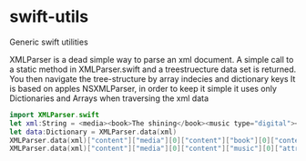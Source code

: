 # swift-utils
Generic swift utilities


XMLParser is a dead simple way to parse an xml document.
A simple call to a static method in XMLParser.swift and a treestruecture data set is returned.
You then navigate the tree-structure by array indecies and dictionary keys
It is based on apples NSXMLParser, in order to keep it simple it uses only Dictionaries and Arrays when traversing the xml data

```swift
import XMLParser.swift
let xml:String = <media><book>The shining</book><music type="digital"></music><media>
let data:Dictionary = XMLParser.data(xml)
XMLParser.data(xml)["content"]["media"][0]["content"]["book"][0]["content"] //Output: The shining
XMLParser.data(xml)["content"]["media"][0]["content"]["music"][0]["attributes"]["type"] //Output: digital

```

